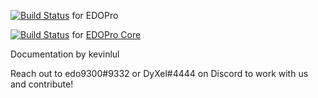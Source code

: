 [![Build Status](https://travis-ci.org/edo9300/ygopro.svg?branch=master)](https://travis-ci.org/edo9300/ygopro) for EDOPro

[![Build Status](https://travis-ci.org/edo9300/ygopro-core.svg?branch=master)](https://travis-ci.org/edo9300/ygopro-core) for [EDOPro Core](https://github.com/edo9300/ygopro-core)

Documentation by kevinlul

Reach out to edo9300#9332 or DyXel#4444 on Discord to work with us and contribute!